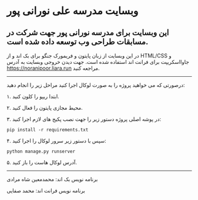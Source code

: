 # وبسایت مدرسه علی نورانی پور
## این وبسایت برای مدرسه نورانی پور جهت شرکت در مسابقات طراحی وب توسعه داده شده است.
در این وبسایت از زبان پایتون و فریمورک جنگو برای بک اند و از HTML/CSS و جاوااسکریپت برای فرانت اند استفاده شده است.
جهت دیدن خروجی وبسایت به آدرس https://noranipoor.liara.run مراجعه کنید.

--------------------------------------------------------------------------
درصورتی که می خواهید پروژه را به صورت لوکال اجرا کنید مراحل زیر را انجام دهید:

۱. ابتدا ریپو را کلون کنید.

۲. محیط مجازی پایتون را فعال کنید.

۳. در پوشه اصلی پروژه دستور زیر را جهت نصب پکیج های لازم اجرا کنید:
```
pip install -r requirements.txt
```
۴. سپس با دستور زیر سرور لوکال را اجرا کنید:
```
python manage.py runserver
```
۵. آدرس لوکال هاست را باز کنید.

--------------------------------------------------------------------------

برنامه نویس بک اند: محمدمعین شاه مرادی

برنامه نویس فرانت اند: محمد صفایی
